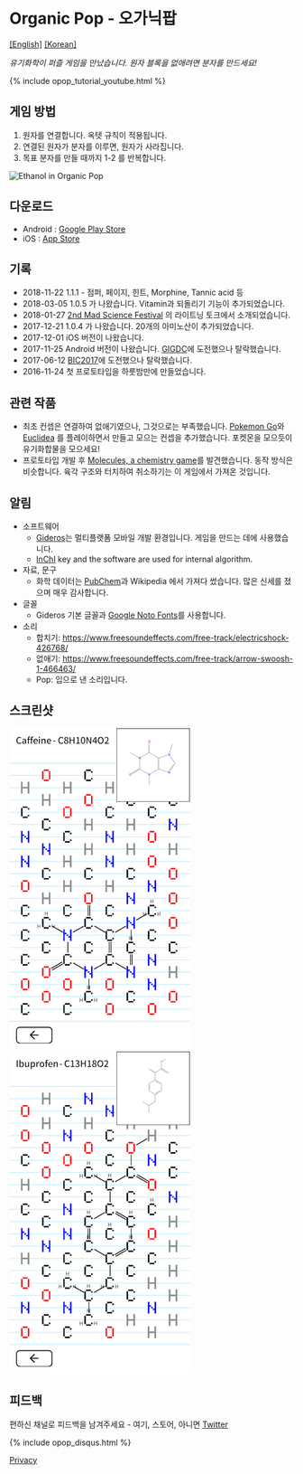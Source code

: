 # Organic Pop - 오가닉팝

[\[English\]](index) [\[Korean\]](index_ko)

*유기화학이 퍼즐 게임을 만났습니다. 원자 블록을 없애려면 분자를 만드세요!*

{% include opop_tutorial_youtube.html %}


## 게임 방법
 1. 원자를 연결합니다. 옥텟 규칙이 적용됩니다.
 2. 연결된 원자가 분자를 이루면, 원자가 사라집니다.
 3. 목표 분자를 만들 때까지 1-2 를 반복합니다.

![Ethanol in Organic Pop](https://keewon.github.io/opop/ethanol.gif)

## 다운로드
 - Android : [Google Play Store](https://play.google.com/store/apps/details?id=com.acidblob.opop1)
 - iOS : [App Store](https://itunes.apple.com/kr/app/organic-pop/id1317691271?mt=8)

## 기록
 - 2018-11-22 1.1.1 - 점퍼, 페이지, 힌트, Morphine, Tannic acid 등
 - 2018-03-05 1.0.5 가 나왔습니다. Vitamin과 되돌리기 기능이 추가되었습니다.
 - 2018-01-27 [2nd Mad Science Festival](https://madscientist.wordpress.com/2018/01/31/2%EB%B6%84%EC%9D%98-%EB%A7%88%EB%B2%95%EA%B3%BC-%EB%8F%8C-%EC%88%98%ED%94%84%EC%9D%98-%EB%B9%84%EB%B0%80-%EC%A0%9C-2%ED%9A%8C-%EB%A7%A4%EC%82%AC%ED%8E%98-%ED%9B%84%EA%B8%B0/) 의 라이트닝 토크에서 소개되었습니다.
 - 2017-12-21 1.0.4 가 나왔습니다. 20개의 아미노산이 추가되었습니다.
 - 2017-12-01 iOS 버전이 나왔습니다.
 - 2017-11-25 Android 버전이 나왔습니다. [GIGDC](http://www.gigdc.or.kr/)에 도전했으나 탈락했습니다.
 - 2017-06-12 [BIC2017](https://bicfest.org/)에 도전했으나 탈락했습니다.
 - 2016-11-24 첫 프로토타입을 하룻밤만에 만들었습니다.

## 관련 작품
 - 최초 컨셉은 연결하여 없애기였으나, 그것으로는 부족했습니다. [Pokemon Go](https://www.pokemongo.com/)와 [Euclidea](https://www.euclidea.xyz/) 를 플레이하면서 만들고 모으는 컨셉을 추가했습니다. 포켓몬을 모으듯이 유기화합물을 모으세요!
 - 프로토타입 개발 후 [Molecules, a chemistry game](https://itunes.apple.com/us/app/molecules-a-chemistry-game/id910014218?mt=8)를 발견했습니다. 동작 방식은 비슷합니다. 육각 구조와 터치하여 취소하기는 이 게임에서 가져온 것입니다.

## 알림
 - 소프트웨어
   - [Gideros](https://github.com/gideros/gideros)는 멀티플랫폼 모바일 개발 환경입니다. 게임을 만드는 데에 사용했습니다.
   - [InChI](http://www.inchi-trust.org/) key and the software are used for internal algorithm.
 - 자료, 문구
   - 화학 데이터는 [PubChem](https://pubchem.ncbi.nlm.nih.gov/)과 Wikipedia 에서 가져다 썼습니다. 많은 신세를 졌으며 매우 감사합니다.
 - 글꼴
   - Gideros 기본 글꼴과 [Google Noto Fonts](https://www.google.com/get/noto/)를 사용합니다.
 - 소리
   - 합치기: https://www.freesoundeffects.com/free-track/electricshock-426768/
   - 없애기: https://www.freesoundeffects.com/free-track/arrow-swoosh-1-466463/
   - Pop: 입으로 낸 소리입니다.

## 스크린샷
![오가닉팝 - 카페인](caffeine.png) ![오가닉팝 - 이부프로펜](ibuprofen.png)

## 피드백
편하신 채널로 피드백을 남겨주세요 - 여기, 스토어, 아니면 [Twitter](https://twitter.com/keewonseo)

{% include opop_disqus.html %}

[Privacy](privacy)

